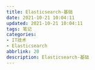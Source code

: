 ```yaml
---
title: Elasticsearch-基础
date: 2021-10-21 10:04:11
updated: 2021-10-21 10:04:11
tags: 笔记
categories:
- IT技术
- Elasticsearch
abbrlink: 20
description: Elasticsearch-基础
---
```

